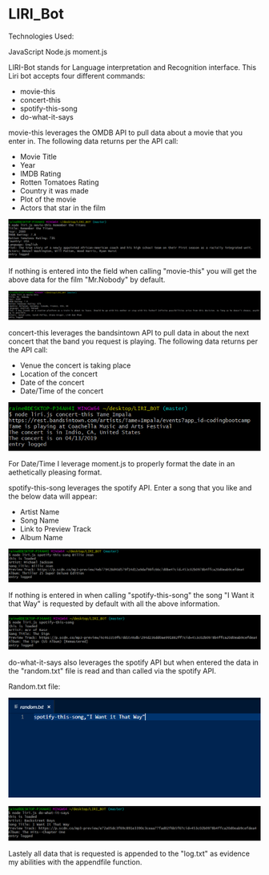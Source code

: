 # LIRI_Bot

Technologies Used:

JavaScript
Node.js
moment.js


LIRI-Bot stands for Language interpretation and Recognition interface. This Liri bot accepts four different commands:

- movie-this
- concert-this
- spotify-this-song
- do-what-it-says

movie-this leverages the OMDB API to pull data about a movie that you enter in. The following data returns per the API call:
- Movie Title
- Year
- IMDB Rating
- Rotten Tomatoes Rating
- Country it was made
- Plot of the movie
- Actors that star in the film

![](screenshots/movie-this.PNG)

If nothing is entered into the field when calling "movie-this" you will get the above data for the film "Mr.Nobody" by default.

![](screenshots/movie-this-blank.PNG)


concert-this leverages the bandsintown API to pull data in about the next concert that the band you request is playing. The following data returns per the API call:
- Venue the concert is taking place
- Location of the concert
- Date of the concert
- Date/Time of the concert

![](screenshots/concert-this.PNG)

For Date/Time I leverage moment.js to properly format the date in an aethetically pleasing format.


spotify-this-song leverages the spotify API.  Enter a song that you like and the below data will appear:
- Artist Name
- Song Name
- Link to Preview Track
- Album Name

![](screenshots/spotify-this-song.PNG)

If nothing is entered in when calling  "spotify-this-song" the song "I Want it that Way" is requested by default with all the above information.

![](screenshots/spotify-this-song-blank.PNG)

do-what-it-says also leverages the spotify API but when entered the data in the "random.txt" file is read and than called via the spotify API.

Random.txt file:

![](screenshots/random.PNG)


![](screenshots/do-what-it-says.PNG)


Lastely all data that is requested is appended to the "log.txt" as evidence my abilities with the appendfile function.